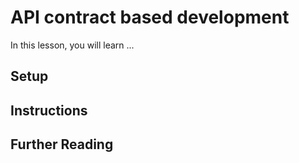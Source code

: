 # API contract based development
In this lesson, you will learn ...

## Setup

## Instructions

## Further Reading

